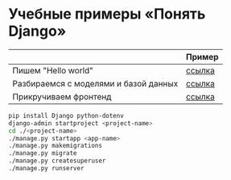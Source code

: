 # Учебные примеры «Понять Django»

|                                       | Пример                                                                 |
| ------------------------------------- | ---------------------------------------------------------------------- |
| Пишем "Hello world"                   | [ссылка](https://github.com/MihailStar/djng-vz6/tree/master/project-1) |
| Разбираемся с моделями и базой данных | [ссылка](https://github.com/MihailStar/djng-vz6/tree/master/project-2) |
| Прикручиваем фронтенд                 | [ссылка](https://github.com/MihailStar/djng-vz6/tree/master/project-3) |

```bash
pip install Django python-dotenv
django-admin startproject <project-name>
cd ./<project-name>
./manage.py startapp <app-name>
./manage.py makemigrations
./manage.py migrate
./manage.py createsuperuser
./manage.py runserver
```
